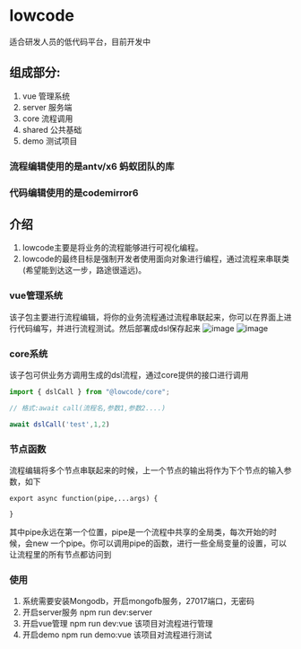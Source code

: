 # lowcode

适合研发人员的低代码平台，目前开发中

## 组成部分:
1. vue 管理系统
2. server 服务端
3. core 流程调用
4. shared 公共基础
5. demo 测试项目

### 流程编辑使用的是antv/x6 蚂蚁团队的库
### 代码编辑使用的是codemirror6

## 介绍
1. lowcode主要是将业务的流程能够进行可视化编程。
2. lowcode的最终目标是强制开发者使用面向对象进行编程，通过流程来串联类(希望能到达这一步，路途很遥远)。


### vue管理系统
该子包主要进行流程编辑，将你的业务流程通过流程串联起来，你可以在界面上进行代码编写，并进行流程测试。然后部署成dsl保存起来
![image](./images/flow1.png)
![image](./images/code.png)



### core系统
该子包可供业务方调用生成的dsl流程，通过core提供的接口进行调用
```js
import { dslCall } from "@lowcode/core";

// 格式:await call(流程名,参数1,参数2....)

await dslCall('test',1,2)

```


### 节点函数
流程编辑将多个节点串联起来的时候，上一个节点的输出将作为下个节点的输入参数，如下
```
export async function(pipe,...args) {

}
```
其中pipe永远在第一个位置，pipe是一个流程中共享的全局类，每次开始的时候，会new 一个pipe。你可以调用pipe的函数，进行一些全局变量的设置，可以让流程里的所有节点都访问到

### 使用
1. 系统需要安装Mongodb，开启mongofb服务，27017端口，无密码
2. 开启server服务  npm run dev:server
3. 开启vue管理  npm run dev:vue   该项目对流程进行管理
4. 开启demo  npm run demo:vue    该项目对流程进行测试


